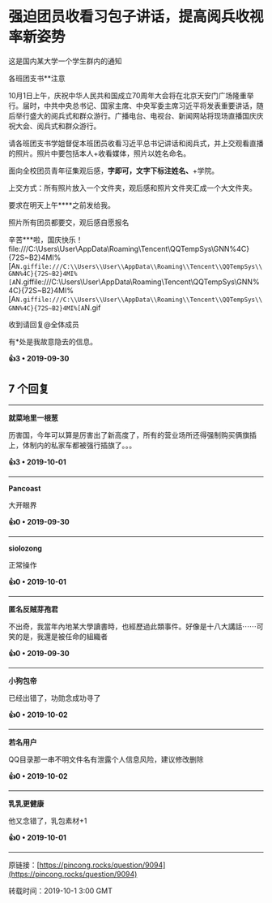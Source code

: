 # 强迫团员收看习包子讲话，提高阅兵收视率新姿势 

这是国内某大学一个学生群内的通知

各班团支书**注意

10月1日上午，庆祝中华人民共和国成立70周年大会将在北京天安门广场隆重举行。届时，中共中央总书记、国家主席、中央军委主席习近平将发表重要讲话，随后举行盛大的阅兵式和群众游行。广播电台、电视台、新闻网站将现场直播国庆庆祝大会、阅兵式和群众游行。

请各班团支书学姐督促本班团员收看习近平总书记讲话和阅兵式，并上交观看直播的照片。照片中要包括本人+收看媒体，照片以姓名命名。

面向全校团员青年征集观后感，****字即可，文字下标注姓名、****+学院。

上交方式：所有照片放入一个文件夹，观后感和照片文件夹汇成一个大文件夹。

要求在明天上午****之前发给我。

照片所有团员都要交，观后感自愿报名

辛苦***啦，国庆快乐！file:///C:\\Users\\User\\AppData\\Roaming\\Tencent\\QQTempSys\\GNN%4C}{72S~B2}4MI%[A`N.giffile:///C:\\Users\\User\\AppData\\Roaming\\Tencent\\QQTempSys\\GNN%4C}{72S~B2}4MI%[A`N.giffile:///C:\\Users\\User\\AppData\\Roaming\\Tencent\\QQTempSys\\GNN%4C}{72S~B2}4MI%[A`N.giffile:///C:\\Users\\User\\AppData\\Roaming\\Tencent\\QQTempSys\\GNN%4C}{72S~B2}4MI%[A`N.gif

收到请回复@全体成员

有*处是我故意隐去的信息。 

**👍3 • 2019-09-30**

## 7 个回复

---
**就菜地里一根葱**

历害国，今年可以算是厉害出了新高度了，所有的营业场所还得强制购买俩旗插上，体制内的私家车都被强行插旗了。。。 

**👍3 • 2019-10-01**

---
**Pancoast**

大开眼界 

**👍0 • 2019-09-30**

---
**siolozong**

正常操作 

**👍0 • 2019-10-01**

---
**匿名反賊芽孢君**

不出奇，我當年內地某大學讀書時，也經歷過此類事件。好像是十八大講話⋯⋯可笑的是，我還是被任命的組織者 

**👍0 • 2019-09-30**

---
**小狗包帝**

已经出错了，功勋念成功寻了 

**👍0 • 2019-10-02**

---
**若名用户**

QQ目录那一串不明文件名有泄露个人信息风险，建议修改删除 

**👍0 • 2019-10-02**

---
**乳乳更健康**

他又念错了，乳包素材+1 

**👍0 • 2019-10-01**

---
原链接：[https://pincong.rocks/question/9094](https://pincong.rocks/question/9094)

转载时间：2019-10-1 3:00 GMT